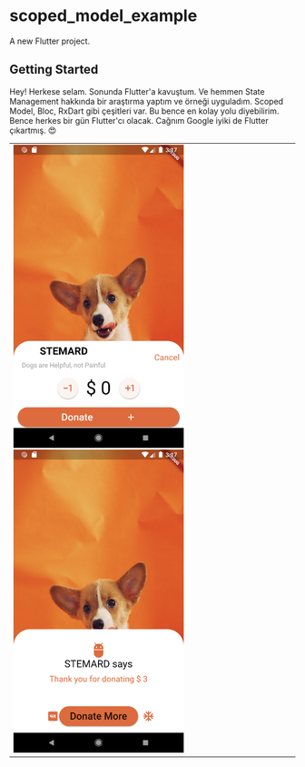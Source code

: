 # scoped_model_example

A new Flutter project.

## Getting Started

Hey! Herkese selam. Sonunda Flutter'a kavuştum. Ve hemmen State Management hakkında bir araştırma yaptım ve örneği uyguladım. Scoped Model, Bloc, RxDart gibi çeşitleri var. Bu bence en kolay yolu diyebilirim. Bence herkes bir gün Flutter'cı olacak. Cağnım Google iyiki de Flutter çıkartmış. 😍<br/>


<table>
  <tr>
    <td>
<img src= "https://github.com/Bucerella/ScopedModel/blob/master/images/ss1.png" width=300> 
<img src = "https://github.com/Bucerella/ScopedModel/blob/master/images/ss2.png" width = 300>
    </td>
    </tr>
